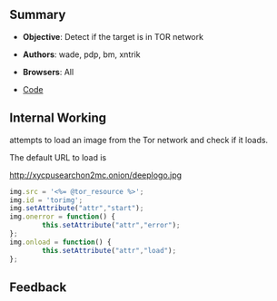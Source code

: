 ## Summary

* **Objective**: Detect if the target is in TOR network
* **Authors**: wade, pdp, bm, xntrik
* **Browsers**: All

* [Code](https://github.com/beefproject/beef/tree/master/modules/network/detect_tor)

## Internal Working

attempts to load an image from the Tor network and check if it loads.

The default URL to load is 

http://xycpusearchon2mc.onion/deeplogo.jpg


```js
img.src = '<%= @tor_resource %>';
img.id = 'torimg';
img.setAttribute("attr","start");
img.onerror = function() {
        this.setAttribute("attr","error");
};
img.onload = function() {
        this.setAttribute("attr","load");
};

````

## Feedback

